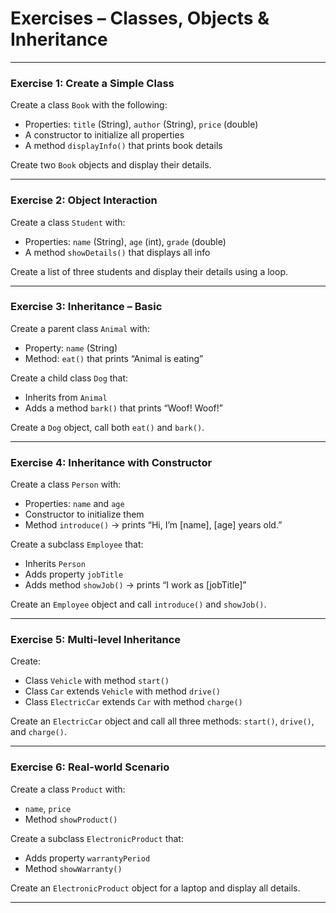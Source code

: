 # Exercises – Classes, Objects & Inheritance

---

### **Exercise 1: Create a Simple Class**

Create a class `Book` with the following:

* Properties: `title` (String), `author` (String), `price` (double)
* A constructor to initialize all properties
* A method `displayInfo()` that prints book details

Create two `Book` objects and display their details.

---

### **Exercise 2: Object Interaction**

Create a class `Student` with:

* Properties: `name` (String), `age` (int), `grade` (double)
* A method `showDetails()` that displays all info

Create a list of three students and display their details using a loop.

---

### **Exercise 3: Inheritance – Basic**

Create a parent class `Animal` with:

* Property: `name` (String)
* Method: `eat()` that prints “Animal is eating”

Create a child class `Dog` that:

* Inherits from `Animal`
* Adds a method `bark()` that prints “Woof! Woof!”

Create a `Dog` object, call both `eat()` and `bark()`.

---

### **Exercise 4: Inheritance with Constructor**

Create a class `Person` with:

* Properties: `name` and `age`
* Constructor to initialize them
* Method `introduce()` → prints “Hi, I’m \[name], \[age] years old.”

Create a subclass `Employee` that:

* Inherits `Person`
* Adds property `jobTitle`
* Adds method `showJob()` → prints “I work as \[jobTitle]”

Create an `Employee` object and call `introduce()` and `showJob()`.

---

### **Exercise 5: Multi-level Inheritance**

Create:

* Class `Vehicle` with method `start()`
* Class `Car` extends `Vehicle` with method `drive()`
* Class `ElectricCar` extends `Car` with method `charge()`

Create an `ElectricCar` object and call all three methods: `start()`, `drive()`, and `charge()`.

---

### **Exercise 6: Real-world Scenario**

Create a class `Product` with:

* `name`, `price`
* Method `showProduct()`

Create a subclass `ElectronicProduct` that:

* Adds property `warrantyPeriod`
* Method `showWarranty()`

Create an `ElectronicProduct` object for a laptop and display all details.

---
